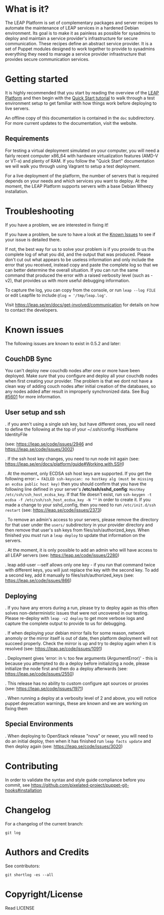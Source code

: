 What is it?
=============================

The LEAP Platform is set of complementary packages and server recipes to automate the maintenance of LEAP services in a hardened Debian environment. Its goal is to make it as painless as possible for sysadmins to deploy and maintain a service provider's infrastructure for secure communication. These recipes define an abstract service provider. It is a set of Puppet modules designed to work together to provide to sysadmins everything they need to manage a service provider infrastructure that provides secure communication services.

Getting started
=============================

It is highly recommended that you start by reading the overview of the [LEAP Platform](https://leap.se/docs/platform) and then begin with the [Quick Start tutorial](https://leap.se/en/docs/platform/tutorials/quick-start) to walk through a test environment setup to get familiar with how things work before deploying to live servers.

An offline copy of this documentation is contained in the `doc` subdirectory. For more current updates to the documentation, visit the website.

Requirements
------------------

For testing a virtual deployment simulated on your computer, you will need a fairly recent computer x86_64 with hardware virtualization features (AMD-V or VT-x) and plenty of RAM. If you follow the "Quick Start" documentation we will walk you through using Vagrant to setup a test deployment.

For a live deployment of the platform, the number of servers that is required depends on your needs and which services you want to deploy. At the moment, the LEAP Platform supports servers with a base Debian Wheezy installation.

Troubleshooting
=============================

If you have a problem, we are interested in fixing it!

If you have a problem, be sure to have a look at the [Known Issues](https://leap.se/docs/platform/known-issues) to see if your issue is detailed there.

If not, the best way for us to solve your problem is if you provide to us the complete log of what you did, and the output that was produced. Please don't cut out what appears to be useless information and only include the error that you received, instead copy and paste the complete log so that we can better determine the overall situation. If you can run the same command that produced the error with a raised verbosity level (such as -v2), that provides us with more useful debugging information.

To capture the log, you can copy from the console, or run `leap --log FILE` or edit Leapfile to include `@log = '/tmp/leap.log'`.

Visit https://leap.se/en/docs/get-involved/communication for details on how to contact the developers.

Known issues
============

The following issues are known to exist in 0.5.2 and later:

CouchDB Sync
------------
You can't deploy new couchdb nodes after one or more have been deployed. Make *sure* that you configure and deploy all your couchdb nodes when first creating your provider. The problem is that we dont not have a clean way of adding couch nodes after initial creation of the databases, so any nodes added after result in improperly synchronized data. See Bug [#5601](https://leap.se/code/issues/5601) for more information.

User setup and ssh
------------------

. if you aren't using a single ssh key, but have different ones, you will need to define the following at the top of your ~/.ssh/config: 
  HostName <ip address>
  IdentityFile <path to identity file>

  (see: https://leap.se/code/issues/2946 and https://leap.se/code/issues/3002)

. If the ssh host key changes, you need to run node init again (see: https://leap.se/en/docs/platform/guide#Working.with.SSH)

. At the moment, only ECDSA ssh host keys are supported. If you get the following error: `= FAILED ssh-keyscan: no hostkey alg (must be missing an ecdsa public host key)` then you should confirm that you have the following line defined in your server's **/etc/ssh/sshd_config**: `HostKey /etc/ssh/ssh_host_ecdsa_key`. If that file doesn't exist, run `ssh-keygen -t ecdsa -f /etc/ssh/ssh_host_ecdsa_key -N ""` in order to create it. If you made a change to your sshd_config, then you need to run `/etc/init.d/ssh restart` (see: https://leap.se/code/issues/2373)

. To remove an admin's access to your servers, please remove the directory for that user under the `users/` subdirectory in your provider directory and then remove that user's ssh keys from files/ssh/authorized_keys. When finished you *must* run a `leap deploy` to update that information on the servers. 

. At the moment, it is only possible to add an admin who will have access to all LEAP servers (see: https://leap.se/code/issues/2280)

. leap add-user --self allows only one key - if you run that command twice with different keys, you will just replace the key with the second key. To add a second key, add it manually to files/ssh/authorized_keys (see: https://leap.se/code/issues/866)


Deploying
---------

. If you have any errors during a run, please try to deploy again as this often solves non-deterministic issues that were not uncovered in our testing. Please re-deploy with `leap -v2 deploy` to get more verbose logs and capture the complete output to provide to us for debugging.

. If when deploying your debian mirror fails for some reason, network anomoly or the mirror itself is out of date, then platform deployment will not succeed properly. Check the mirror is up and try to deploy again when it is resolved (see: https://leap.se/code/issues/1091)

. Deployment gives 'error: in `%`: too few arguments (ArgumentError)' - this is because you attempted to do a deploy before initializing a node, please initialize the node first and then do a deploy afterwards (see: https://leap.se/code/issues/2550)

. This release has no ability to custom configure apt sources or proxies (see: https://leap.se/code/issues/1971)

. When running a deploy at a verbosity level of 2 and above, you will notice puppet deprecation warnings, these are known and we are working on fixing them

Special Environments
--------------------

. When deploying to OpenStack release "nova" or newer, you will need to do an initial deploy, then when it has finished run `leap facts update` and then deploy again (see: https://leap.se/code/issues/3020)


Contributing
============

In order to validate the syntax and style guide compliance
before you commit, see https://github.com/pixelated-project/puppet-git-hooks#installation


Changelog
=========

For a changelog of the current branch:

    git log

Authors and Credits
===================

See contributors:

    git shortlog -es --all


Copyright/License
=================

Read LICENSE
